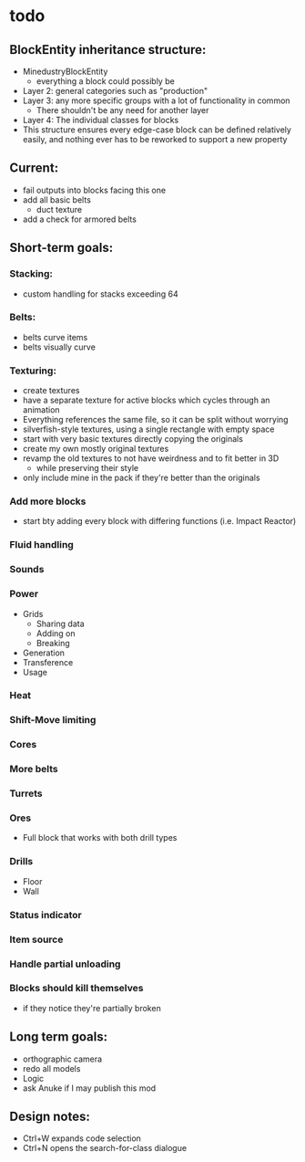 # todo
## BlockEntity inheritance structure:
- MinedustryBlockEntity
  - everything a block could possibly be
- Layer 2: general categories such as "production"
- Layer 3: any more specific groups with a lot of functionality in common
  - There shouldn't be any need for another layer
- Layer 4: The individual classes for blocks
- This structure ensures every edge-case block can be defined relatively easily, and nothing ever has to be reworked to support a new property
## Current:
- fail outputs into blocks facing this one
- add all basic belts
  - duct texture
- add a check for armored belts
## Short-term goals:
### Stacking:
- custom handling for stacks exceeding 64
### Belts:
- belts curve items
- belts visually curve
### Texturing:
- create textures
- have a separate texture for active blocks which cycles through an animation
- Everything references the same file, so it can be split without worrying
- silverfish-style textures, using a single rectangle with empty space
- start with very basic textures directly copying the originals
- create my own mostly original textures
- revamp the old textures to not have weirdness and to fit better in 3D
    - while preserving their style
- only include mine in the pack if they're better than the originals
### Add more blocks
- start bty adding every block with differing functions (i.e. Impact Reactor)
### Fluid handling
### Sounds
### Power
- Grids
  - Sharing data
  - Adding on
  - Breaking
- Generation
- Transference
- Usage
### Heat
### Shift-Move limiting
### Cores
### More belts
### Turrets
### Ores
- Full block that works with both drill types
### Drills
- Floor
- Wall
### Status indicator
### Item source
### Handle partial unloading
### Blocks should kill themselves 
- if they notice they're partially broken
## Long term goals:
- orthographic camera
- redo all models
- Logic
- ask Anuke if I may publish this mod
## Design notes:
- Ctrl+W expands code selection
- Ctrl+N opens the search-for-class dialogue
